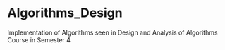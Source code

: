 # Algorithms_Design
Implementation of Algorithms seen in Design and Analysis of Algorithms Course in Semester 4
